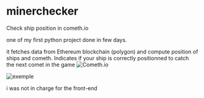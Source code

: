 # minerchecker
Check ship position in cometh.io

one of my first python project done in few days.

it fetches data from Ethereum blockchain (polygon) and compute position of ships and cometh.
Indicates if your ship is correctly positionned to catch the next comet in the game ![Cometh.io](https://www.cometh.io/)

![exemple](https://github.com/TontonPizza/minerchecker/blob/main/map.png)

i was not in charge for the front-end

